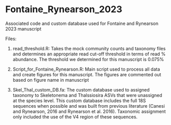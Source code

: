 # Fontaine_Rynearson_2023
Associated code and custom database used for Fontaine and Rynearson 2023 manuscript 

Files:
1. read_threshold.R: Takes the mock community counts and taxonomy files and determines an appropriate read cut-off threshold in terms of read % abundance. The threshold we determined for this manuscript is 0.075%

2. Script_for_Fontaine_Rynearson.R: Main script used to process all data and create figures for this manuscript. The figures are commented out based on figure name in manuscript

3. Skel_Thal_custom_DB.fa: The custom database used to assigned taxonomy to Skeletonema and Thalssiosira ASVs that were unassigned at the species level. This custom database includes the full 18S sequences when possible and was built from previous literature (Canesi and Rynearson, 2016 and Rynearson et al. 2016). Taxonomic assignment only included the use of the V4 region of these sequences.


